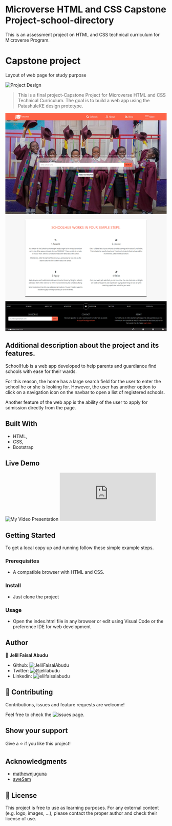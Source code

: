 # Microverse HTML and CSS Capstone Project-school-directory
This is an assessment project on HTML and CSS technical curriculum for Microverse Program.

# Capstone project

Layout of  web page for study purpose

![Project Design](https://www.behance.net/gallery/25563385/PatashuleKE)

> This is a final project-Capstone Project for Microverse HTML and CSS Technical Curriculum. The goal is to build a web app using the PatashuleKE design prototype.  

![Homepage screenshot](images/school-directory-home.jpg)


## Additional description about the project and its features.
SchoolHub is a web app developed to help parents and guardiance find schools with ease for their wards.

For this reason, the home has a large search field for the user to enter the school he or she is looking for.
However, the user has another option to click on a navigation icon on the navbar to open a list of registered schools.

Another feature of the web app is the ability of the user to apply for sdmission directly from the page.

## Built With

- HTML,
- CSS,
- Bootstrap

## Live Demo

![My Video Presentation](https://www.loom.com/share/dd225feb57594ab183cf6c2254261394)
![Live Demo](https://raw.githack.com/JelilFaisalAbudu/html-and-css-capstone-school-directory/development/index.html)


## Getting Started

To get a local copy up and running follow these simple example steps.

### Prerequisites

- A compatible browser with HTML and CSS.

### Install

- Just clone the project

### Usage

- Open the index.html file in any browser or edit using Visual Code or the preference IDE for web development

## Author

👤 **Jelil Faisal Abudu**

- Github: ![JelilFaisalAbudu](https://github.com/JelilFaisalAbudu)
- Twitter: ![@jelilabudu](https://twitter.com/jelilabudu)
- Linkedin: ![jelilfaisalabudu](https://linkedin.com/in/jelilfaisalabudu)

## 🤝 Contributing

Contributions, issues and feature requests are welcome!

Feel free to check the ![issues page](https://github.com/JelilFaisalAbudu/html-and-css-capstone-school-directory/issues).

## Show your support

Give a ⭐️ if you like this project!

## Acknowledgments

- [mathewnjuguna](https://www.behance.net/mathewnjuguna)
- [aweSam](https://www.behance.net/aweSam)

## 📝 License

This project is free to use as learning purposes. For any external content (e.g. logo, images, ...), please contact the proper author and check their license of use.
